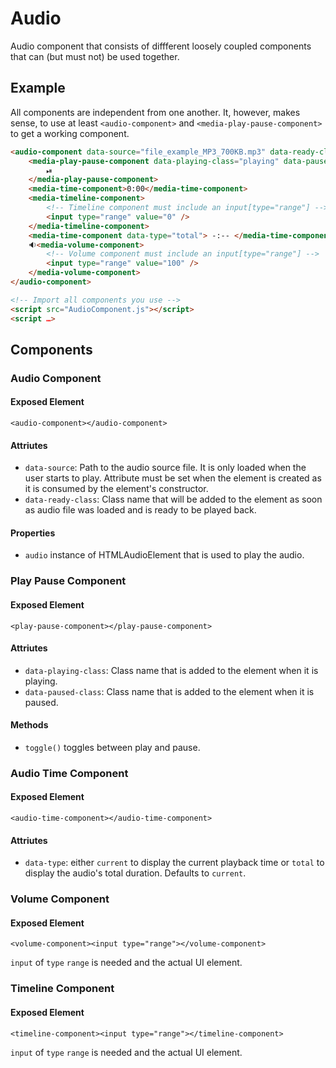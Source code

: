 # Audio

Audio component that consists of diffferent loosely coupled components that can (but must not) be
used together.

## Example

All components are independent from one another. It, however, makes sense, to use at least 
`<audio-component>` and `<media-play-pause-component>` to get a working component.

````html
<audio-component data-source="file_example_MP3_700KB.mp3" data-ready-class="ready">
    <media-play-pause-component data-playing-class="playing" data-paused-class="paused">
        ⏯
    </media-play-pause-component>
    <media-time-component>0:00</media-time-component>
    <media-timeline-component>
        <!-- Timeline component must include an input[type="range"] -->
        <input type="range" value="0" />
    </media-timeline-component>
    <media-time-component data-type="total"> -:-- </media-time-component>
    🔉<media-volume-component>
        <!-- Volume component must include an input[type="range"] -->
        <input type="range" value="100" />
    </media-volume-component>
</audio-component>

<!-- Import all components you use -->
<script src="AudioComponent.js"></script>
<script …>
````



## Components



### Audio Component

#### Exposed Element
`<audio-component></audio-component>`

#### Attriutes
- `data-source`: Path to the audio source file. It is only loaded when the user starts to play. 
Attribute must be set when the element is created as it is consumed by the element's constructor.
- `data-ready-class`: Class name that will be added to the element as soon as audio file was loaded
and is ready to be played back.

#### Properties
- `audio` instance of HTMLAudioElement that is used to play the audio.



### Play Pause Component

#### Exposed Element
`<play-pause-component></play-pause-component>`

#### Attriutes
- `data-playing-class`: Class name that is added to the element when it is playing.
- `data-paused-class`: Class name that is added to the element when it is paused.

#### Methods
- `toggle()` toggles between play and pause.



### Audio Time Component

#### Exposed Element
`<audio-time-component></audio-time-component>`

#### Attriutes
- `data-type`: either `current` to display the current playback time or `total` to display the
audio's total duration. Defaults to `current`.



### Volume Component

#### Exposed Element
`<volume-component><input type="range"></volume-component>`

`input` of `type` `range` is needed and the actual UI element.



### Timeline Component

#### Exposed Element
`<timeline-component><input type="range"></timeline-component>`

`input` of `type` `range` is needed and the actual UI element.

